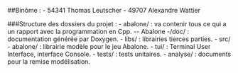 ##Binôme : 
    - 54341 Thomas Leutscher
    - 49707 Alexandre Wattier
    
###Structure des dossiers du projet : 
    - abalone/ : va contenir tous ce qui a un rapport avec la programmation en Cpp.
        -- Abalone
            -/doc/ : documentation générée par Doxygen.
            - libs/ : librairies tierces parties.
            - src/
                - abalone/ : librairie modèle pour le jeu Abalone.
                - tui/ : Terminal User Interface, interface Console.
            - tests/ : tests unitaires.
    - analyse/ : documents pour la remise modélisation.
                